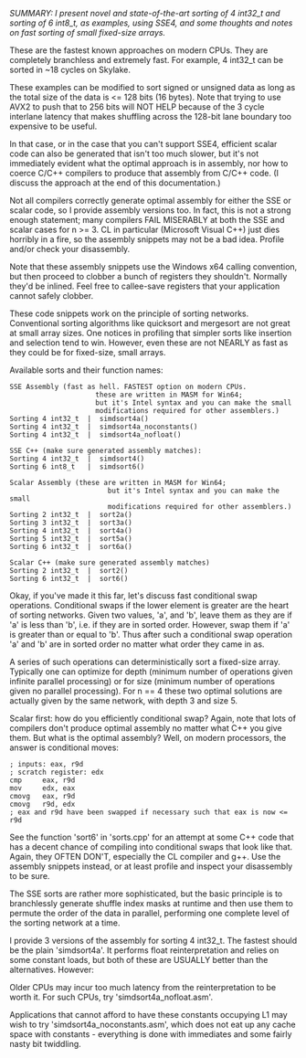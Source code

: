 *SUMMARY: I present novel and state-of-the-art sorting of 4 int32_t
and sorting of 6 int8_t, as examples, using SSE4, and some thoughts
and notes on fast sorting of small fixed-size arrays.*

These are the fastest known approaches on modern CPUs.
They are completely branchless and extremely fast.
For example, 4 int32_t can be sorted in ~18 cycles on Skylake.

These examples can be modified to sort signed or unsigned data as long
as the total size of the data is <= 128 bits (16 bytes). Note that
trying to use AVX2 to push that to 256 bits will NOT HELP
because of the 3 cycle interlane latency that makes shuffling
across the 128-bit lane boundary too expensive to be useful.

In that case, or in the case that you can't support SSE4,
efficient scalar code can also be generated that isn't too much
slower, but it's not immediately evident what the optimal approach
is in assembly, nor how to coerce C/C++ compilers to produce that
assembly from C/C++ code. (I discuss the approach at the end of this
documentation.)

Not all compilers correctly generate optimal assembly for either the
SSE or scalar code, so I provide assembly versions too. In fact, this
is not a strong enough statement; many compilers FAIL MISERABLY
at both the SSE and scalar cases for n >= 3. CL in particular
(Microsoft Visual C++) just dies horribly in a fire, so the assembly
snippets may not be a bad idea. Profile and/or check your disassembly.

Note that these assembly snippets use the Windows x64 calling convention,
but then proceed to clobber a bunch of registers they shouldn't. Normally
they'd be inlined. Feel free to callee-save registers that your
application cannot safely clobber.

These code snippets work on the principle of sorting networks.
Conventional sorting algorithms like quicksort and mergesort
are not great at small array sizes. One notices in profiling that
simpler sorts like insertion and selection tend to win. However,
even these are not NEARLY as fast as they could be for
fixed-size, small arrays.

Available sorts and their function names:

    SSE Assembly (fast as hell. FASTEST option on modern CPUs.
    					 these are written in MASM for Win64;
    					 but it's Intel syntax and you can make the small
    					 modifications required for other assemblers.)
    Sorting 4 int32_t  |  simdsort4a()
    Sorting 4 int32_t  |  simdsort4a_noconstants()
    Sorting 4 int32_t  |  simdsort4a_nofloat()
    
    SSE C++ (make sure generated assembly matches):
    Sorting 4 int32_t  |  simdsort4()
    Sorting 6 int8_t   |  simdsort6()
    
    Scalar Assembly (these are written in MASM for Win64;
    						but it's Intel syntax and you can make the small
    						modifications required for other assemblers.)
    Sorting 2 int32_t  |  sort2a()
    Sorting 3 int32_t  |  sort3a()
    Sorting 4 int32_t  |  sort4a()
    Sorting 5 int32_t  |  sort5a()
    Sorting 6 int32_t  |  sort6a()
    
    Scalar C++ (make sure generated assembly matches)
    Sorting 2 int32_t  |  sort2()
    Sorting 6 int32_t  |  sort6()

Okay, if you've made it this far, let's discuss
fast conditional swap operations. Conditional swaps
if the lower element is greater are the heart of sorting
networks. Given two values,
'a', and 'b', leave them as they are if 'a' is less
than 'b', i.e. if they are in sorted order. However,
swap them if 'a' is greater than or equal to 'b'.
Thus after such a conditional swap operation 'a' and 'b' are in sorted
order no matter what order they came in as.

A series of such operations can deterministically sort
a fixed-size array. Typically one can optimize for depth
(minimum number of operations given infinite parallel
processing) or for size (minimum number of operations given
no parallel processing). For n == 4 these two optimal solutions
are actually given by the same network, with depth 3 and
size 5.

Scalar first: how do you efficiently conditional swap? Again, note that
lots of compilers don't produce optimal assembly no matter
what C++ you give them. But what is the optimal assembly?
Well, on modern processors, the answer is conditional moves:

	; inputs: eax, r9d
	; scratch register: edx
	cmp     eax, r9d
	mov     edx, eax
	cmovg   eax, r9d
	cmovg   r9d, edx
	; eax and r9d have been swapped if necessary such that eax is now <= r9d

See the function 'sort6' in 'sorts.cpp' for an attempt at some C++ code
that has a decent chance of compiling into conditional swaps that look like that.
Again, they OFTEN DON'T, especially the CL compiler and g++. Use the assembly
snippets instead, or at least profile and inspect your disassembly to be sure.

The SSE sorts are rather more sophisticated, but the basic principle
is to branchlessly generate shuffle index masks at runtime and then
use them to permute the order of the data in parallel, performing
one complete level of the sorting network at a time.

I provide 3 versions of the assembly for sorting 4 int32_t. The fastest
should be the plain 'simdsort4a'. It performs float reinterpretation
and relies on some constant loads, but both of these are USUALLY
better than the alternatives. However:

Older CPUs may incur too much latency from the reinterpretation to be
worth it. For such CPUs, try 'simdsort4a_nofloat.asm'.

Applications that cannot afford to have these constants occupying L1
may wish to try 'simdsort4a_noconstants.asm', which does not eat
up any cache space with constants - everything is done with immediates
and some fairly nasty bit twiddling.

